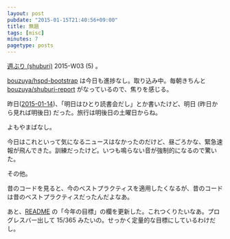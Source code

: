 ```yaml
---
layout: post
pubdate: "2015-01-15T21:40:56+09:00"
title: 無題
tags: [misc]
minutes: 7
pagetype: posts
---
```

[週ぶり (shuburi)][shuburi] 2015-W03 (5) 。

[bouzuya/hspd-bootstrap][] は今日も進捗なし。取り込み中。毎朝きちんと [bouzuya/shuburi-report][] がなっているので、焦りを感じる。

昨日([2015-01-14][])、「明日はひとり読書会だし」とか書いたけど、明日 (昨日から見れば明後日) だった。旅行は明後日の土曜日からね。

よもやまばなし。

今日はこれといって気になるニュースはなかったのだけど、昼ごろかな、緊急速報が飛んできた。訓練だったけど。いつも鳴らない音が強制的になるので驚いた。

その他。

昔のコードを見ると、今のベストプラクティスを適用したくなるが、昔のコードは昔のベストプラクティスだったんだよなあ。

あと、[README](https://raw.githubusercontent.com/bouzuya/blog.bouzuya.net/master/README.md) の「今年の目標」の欄を更新した。これつくりたいなあ。プログレスバー出して 15/365 みたいの。せっかく定量的な目標にしているわけだし。

[shuburi]: http://shuburi.org
[2015-01-14]: http://blog.bouzuya.net/2015/01/14/
[bouzuya/hspd-bootstrap]: https://github.com/bouzuya/hspd-bootstrap
[bouzuya/shuburi-report]: https://github.com/bouzuya/shuburi-report
